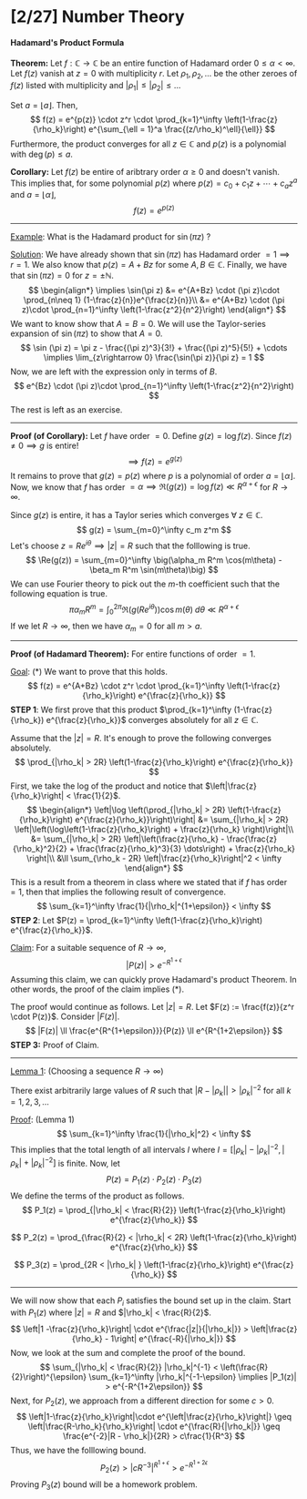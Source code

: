 # [2/27] Number Theory

#### Hadamard's Product Formula

**Theorem:** Let $f: \mathbb{C} \rightarrow \mathbb{C}$ be an entire function of Hadamard order $0 \leq \alpha < \infty$. Let $f(z)$ vanish at $z = 0$ with multiplicity $r$. Let $\rho_1, \rho_2, \dots$ be the other zeroes of $f(z)$ listed with multiplicity and $|\rho_1| \leq |\rho_2| \leq \dots$ 

Set $a = \lfloor a \rfloor$. Then,
$$
f(z) = e^{p(z)} \cdot z^r \cdot \prod_{k=1}^\infty \left(1-\frac{z}{\rho_k}\right) e^{\sum_{\ell = 1}^a \frac{(z/\rho_k)^\ell}{\ell}}
$$
Furthermore, the product converges for all $z \in \mathbb{C}$ and $p(z)$ is a polynomial with $\deg(p) \leq a$.  

**Corollary:** Let $f(z)$ be entire of aribtrary order $\alpha \geq 0$ and doesn't vanish. This implies that, for some polynomial $p(z)$ where $p(z) = c_0 + c_1z + \cdots + c_az^a$ and $a = \lfloor \alpha \rfloor$,
$$
f(z) = e^{p(z)}
$$

---

<u>Example</u>: What is the Hadamard product for $\sin(\pi z)$ ?

<u>Solution</u>: We have already shown that $\sin(\pi z)$ has Hadamard order $=1 \implies r =1$. We also know that $p(z) = A + Bz$ for some $A,B \in \mathbb{C}$. Finally, we have that $\sin(\pi z) = 0$ for $z = \pm \mathbb{N}$. 
$$
\begin{align*}
\implies \sin(\pi z) &= e^{A+Bz} \cdot (\pi z)\cdot \prod_{n\neq 1} (1-\frac{z}{n})e^{\frac{z}{n}}\\
&= e^{A+Bz} \cdot (\pi z)\cdot \prod_{n=1}^\infty \left(1-\frac{z^2}{n^2}\right) 
\end{align*}
$$
We want to know show that $A = B = 0$. We will use the Taylor-series expansion of $\sin(\pi z)$ to show that $A = 0$.
$$
\sin (\pi z) = \pi z - \frac{(\pi z)^3}{3!} + \frac{(\pi z)^5}{5!} + \cdots \implies \lim_{z\rightarrow 0} \frac{\sin(\pi z)}{\pi z} = 1
$$
Now, we are left with the expression only in terms of $B$.
$$
e^{Bz} \cdot (\pi z)\cdot \prod_{n=1}^\infty \left(1-\frac{z^2}{n^2}\right)
$$
The rest is left as an exercise.

----

**Proof (of Corollary):** Let $f$ have order $=0$. Define $g(z) = \log f(z)$. Since $f(z) \neq 0 \implies g$ is entire! 
$$
\implies f(z) = e^{g(z)}
$$
It remains to prove that $g(z) = p(z)$ where $p$ is a polynomial of order $a =\lfloor \alpha\rfloor$. Now, we know that $f$ has order $= \alpha \implies \Re(g(z)) = \log f(z) \ll R^{\alpha + \epsilon}$ for $R \rightarrow \infty$. 

Since $g(z)$ is entire, it has a Taylor series which converges $\forall\;z \in \mathbb{C}$. 
$$
g(z) = \sum_{m=0}^\infty c_m z^m
$$
Let's choose $z = Re^{i\theta} \implies |z| = R$ such that the folllowing is true.
$$
\Re(g(z)) = \sum_{m=0}^\infty \big(\alpha_m R^m \cos(m\theta) - \beta_m R^m \sin(m\theta)\big)
$$
We can use Fourier theory to pick out the $m$-th coefficient such that the following equation is true.
$$
\pi \alpha_m R^m  = \int_0^{2\pi} \Re(g(Re^{i\theta})) \cos m(\theta)\;d\theta \ll R^{\alpha + \epsilon}
$$
If we let $R \rightarrow \infty$, then we have $\alpha_m = 0$ for all $m > a$. 

---

**Proof (of Hadamard Theorem):** For entire functions of order $=1$. 

<u>Goal</u>: ($*$) We want to prove that this holds.
$$
f(z) = e^{A+Bz} \cdot z^r \cdot \prod_{k=1}^\infty \left(1-\frac{z}{\rho_k}\right) e^{\frac{z}{\rho_k}}
$$
**STEP 1**: We first prove that this product $\prod_{k=1}^\infty (1-\frac{z}{\rho_k}) e^{\frac{z}{\rho_k}}$ converges absolutely for all $z \in \mathbb{C}$. 

Assume that the $|z| = R$. It's enough to prove the following converges absolutely.
$$
\prod_{|\rho_k| > 2R} \left(1-\frac{z}{\rho_k}\right) e^{\frac{z}{\rho_k}}
$$
First, we take the log of the product and notice that $\left|\frac{z}{\rho_k}\right| < \frac{1}{2}$. 
$$
\begin{align*}
\left|\log \left(\prod_{|\rho_k| > 2R} \left(1-\frac{z}{\rho_k}\right) e^{\frac{z}{\rho_k}}\right)\right| &= \sum_{|\rho_k| > 2R} \left|\left(\log\left(1-\frac{z}{\rho_k}\right) + \frac{z}{\rho_k} \right)\right|\\
&= \sum_{|\rho_k| > 2R} \left|\left(\frac{z}{\rho_k} - \frac{\frac{z}{\rho_k}^2}{2} + \frac{\frac{z}{\rho_k}^3}{3} \dots\right) + \frac{z}{\rho_k} \right|\\
&\ll \sum_{\rho_k - 2R} \left|\frac{z}{\rho_k}\right|^2 < \infty
\end{align*}
$$
This is a result from a theorem in class where we stated that if $f$ has order $=1$, then that implies the following result of convergence.
$$
\sum_{k=1}^\infty \frac{1}{|\rho_k|^{1+\epsilon}} < \infty
$$
**STEP 2**: Let $P(z) = \prod_{k=1}^\infty \left(1-\frac{z}{\rho_k}\right) e^{\frac{z}{\rho_k}}$. 

<u>Claim</u>: For a suitable sequence of $R \rightarrow \infty$,
$$
\left|P(z)\right| > e^{-R^{1+\epsilon}}
$$
Assuming this claim, we can quickly prove Hadamard's product Theorem. In other words, the proof of the claim implies $(*)$. 

The proof would continue as follows. Let $|z| = R$. Let $F(z) := \frac{f(z)}{z^r \cdot P(z)}$. Consider $|F(z)|$. 
$$
|F(z)| \ll \frac{e^{R^{1+\epsilon}}}{P(z)} \ll e^{R^{1+2\epsilon}}
$$
**STEP 3:** Proof of Claim.

---

<u>Lemma 1</u>: (Choosing a sequence $R \rightarrow \infty$) 

There exist arbitrarily large values of $R$ such that $\left|R - |\rho_{k}|\right| > |\rho_k|^{-2}$ for all $k = 1,2,3,\dots$​ 

<u>Proof</u>: (Lemma 1)
$$
\sum_{k=1}^\infty \frac{1}{|\rho_k|^2} < \infty
$$
This implies that the total length of all intervals $I$ where $I = \left[|\rho_k| - |\rho_k|^{-2}, |\rho_k|+ |\rho_k|^{-2}\right]$ is finite. Now, let
$$
P(z) = P_1(z) \cdot P_2(z) \cdot P_3(z)
$$
We define the terms of the product as follows.
$$
P_1(z) = \prod_{|\rho_k| < \frac{R}{2}} \left(1-\frac{z}{\rho_k}\right) e^{\frac{z}{\rho_k}}
$$

$$
P_2(z) = \prod_{\frac{R}{2} < |\rho_k| < 2R} \left(1-\frac{z}{\rho_k}\right) e^{\frac{z}{\rho_k}}
$$

$$
P_3(z) = \prod_{2R < |\rho_k| } \left(1-\frac{z}{\rho_k}\right) e^{\frac{z}{\rho_k}}
$$

------

We will now show that each $P_i$ satisfies the bound set up in the claim. Start with $P_1(z)$ where $|z| = R$ and $|\rho_k| < \frac{R}{2}$. 
$$
\left|1 -\frac{z}{\rho_k}\right| \cdot e^{\frac{|z|}{|\rho_k|}} > \left|\frac{z}{\rho_k} - 1\right| e^{\frac{-R}{|\rho_k|}}
$$
Now, we look at the sum and complete the proof of the bound.
$$
\sum_{|\rho_k| < \frac{R}{2}} |\rho_k|^{-1} < \left(\frac{R}{2}\right)^{\epsilon} \sum_{k=1}^\infty |\rho_k|^{-1-\epsilon} \implies |P_1(z)| > e^{-R^{1+2\epsilon}}
$$
Next, for $P_2(z)$, we approach from a different direction for some $c > 0$.
$$
\left|1-\frac{z}{\rho_k}\right|\cdot  e^{\left|\frac{z}{\rho_k}\right|} \geq \left|\frac{R-\rho_k}{\rho_k}\right| \cdot e^{\frac{R}{|\rho_k|}} \geq \frac{e^{-2}|R - \rho_k|}{2R}  > c\frac{1}{R^3}
$$
Thus, we have the folllowing bound.
$$
P_2(z) > \left|cR^{-3}\right|^{R^{1+\epsilon}} > e^{-R^{1+2\epsilon}}
$$
Proving $P_3(z)$ bound will be a homework problem.